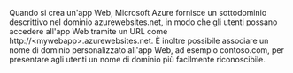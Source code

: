 Quando si crea un'app Web, Microsoft Azure fornisce un sottodominio descrittivo nel dominio azurewebsites.net, in modo che gli utenti possano accedere all'app Web tramite un URL come http://&lt;mywebapp&gt;.azurewebsites.net. È inoltre possibile associare un nome di dominio personalizzato all'app Web, ad esempio contoso.com, per presentare agli utenti un nome di dominio più facilmente riconoscibile.
<!--HONumber=54-->